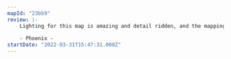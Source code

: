 ```yaml
---
mapId: "23bb9"
review: |-
    Lighting for this map is amazing and detail ridden, and the mapping has unique ideas throughout that do great jobs of fitting the song. Very fun with lots of replay value.
    
    - Phoenix -
startDate: "2022-03-31T15:47:31.000Z"
---
```

